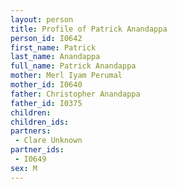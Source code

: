 ```yaml
---
layout: person
title: Profile of Patrick Anandappa
person_id: I0642
first_name: Patrick
last_name: Anandappa
full_name: Patrick Anandappa
mother: Merl Iyam Perumal
mother_id: I0640
father: Christopher Anandappa
father_id: I0375
children:
children_ids:
partners:
 - Clare Unknown
partner_ids:
 - I0649
sex: M
---
```


